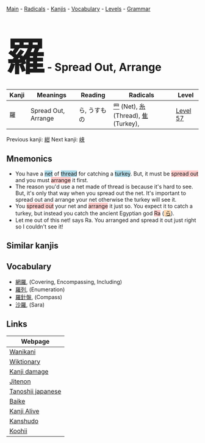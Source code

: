 <style> bigfont {font-size: 100px}</style>
[Main](../index.md) -
[Radicals](../radicals.md) -
[Kanjis](../kanjis.md) -
[Vocabulary](../vocabulary.md) -
[Levels](../levels.md) -
[Grammar](../grammar.md)
# <bigfont> 羅</bigfont> - Spread Out, Arrange 

| Kanji | Meanings | Reading | Radicals | Level |
| --- | --- | --- | --- | --- |
| 羅 | Spread Out, Arrange | ら, うすもの | [罒](../radicals/罒.md) (Net), [糸](../radicals/糸.md) (Thread), [隹](../radicals/隹.md) (Turkey),  | [Level 57](../levels/wk_level57.md) |

Previous kanji: [紺](紺.md) Next kanji: [峡](峡.md) 

## Mnemonics
 * You have a <span style="background-color:#ADD8E6"> net</span> of <span style="background-color:#ADD8E6"> thread</span> for catching a <span style="background-color:#ADD8E6"> turkey</span>. But, it must be <span style="background-color:#ffcccb"> spread out</span> and you must <span style="background-color:#ffcccb"> arrange</span> it first.
* The reason you'd use a net made of thread is because it's hard to see. But, it's only that way when you spread out the net. It's important to spread out and arrange your net otherwise the turkey will see it.
* You <span style="background-color:#ffcccb"> spread out</span> your net and <span style="background-color:#ffcccb"> arrange</span> it just so. You expect it to catch a turkey, but instead you catch the ancient Egyptian god <span style="background-color:#ffcccb"> Ra</span> (<span style="background-color:#fed8b1"> [ら](https://jisho.org/search/ら)</span>).
* Let me out of this net! says Ra. You arranged and spread it out just right so I couldn't see it!


## Similar kanjis
 


## Vocabulary
 * [網羅](../vocabulary/羅.md), (Covering, Encompassing, Including)
* [羅列](../vocabulary/羅.md), (Enumeration)
* [羅針盤](../vocabulary/羅.md), (Compass)
* [沙羅](../vocabulary/羅.md), (Sara)



## Links 

| Webpage |
| --- |
| [Wanikani          ](https://www.wanikani.com/kanji/羅) |
| [Wiktionary        ](https://en.wiktionary.org/wiki/羅) |
| [Kanji damage      ](http://www.kanjidamage.com/kanji/search?utf8=✓&q=羅) |
| [Jitenon           ](https://jitenon.com/kanji/羅) |
| [Tanoshii japanese ](https://www.tanoshiijapanese.com/dictionary/kanji.cfm?k=羅) |
| [Baike             ](https://baike.baidu.com/item/羅) |
| [Kanji Alive       ](https://app.kanjialive.com/羅) |
| [Kanshudo          ](https://www.kanshudo.com/searchmn?q=羅) |
| [Koohii            ](https://kanji.koohii.com/study/kanji/羅) |
